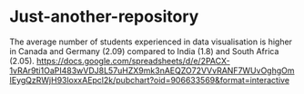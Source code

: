 # Just-another-repository
The average number of students experienced in data visualisation is higher in Canada and Germany (2.09) compared to India (1.8) and South Africa (2.05).
https://docs.google.com/spreadsheets/d/e/2PACX-1vRAr9ti1OaPI483wVDJ8L57uHZX9mk3nAEQZO72VVvRANF7WUvOghgOmIEygQzRWjH93loxxAEpcl2k/pubchart?oid=906633569&format=interactive
